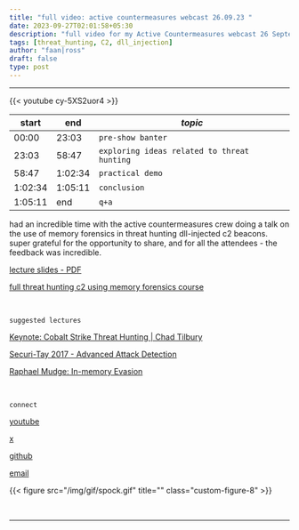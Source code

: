 ```yaml
---
title: "full video: active countermeasures webcast 26.09.23 "
date: 2023-09-27T02:01:58+05:30
description: "full video for my Active Countermeasures webcast 26 September 2023."
tags: [threat_hunting, C2, dll_injection]
author: "faan|ross"
draft: false
type: post
---
```


*** 

{{< youtube cy-5XS2uor4 >}}

| start | end | ***topic*** |
|----------|----------|----------|
| 00:00 | 23:03 | `pre-show banter` | 
| 23:03 | 58:47 | `exploring ideas related to threat hunting` | 
| 58:47 | 1:02:34 | `practical demo` |
| 1:02:34 | 1:05:11 | `conclusion` |
| 1:05:11 | end | `q+a` |


had an incredible time with the active countermeasures crew doing a talk on the use of memory forensics in threat hunting dll-injected c2 beacons. super grateful for the opportunity to share, and for all the attendees - the feedback was incredible.


[lecture slides - PDF](https://github.com/faanross/faanross.github.io/blob/master/content/resources/ACM%20threat%20hunting%20presentation%2026.09.23.pdf)

[full threat hunting c2 using memory forensics course](https://www.faanross.com/posts/course01/)

&nbsp; 

`suggested lectures`

[Keynote: Cobalt Strike Threat Hunting | Chad Tilbury](https://www.youtube.com/watch?v=borfuQGrB8g)

[Securi-Tay 2017 - Advanced Attack Detection](https://www.youtube.com/watch?v=ihElrBBJQo8)

[Raphael Mudge: In-memory Evasion](https://www.youtube.com/watch?v=lz2ARbZ_5tE)

&nbsp; 

`connect`

[youtube](https://www.youtube.com/channel/UCtwchzdOYHiXai5BxXPiHMg)

[x](https://twitter.com/faanross)

[github](https://github.com/faanross)

[email](mailto:moi@faanross.com)

{{< figure src="/img/gif/spock.gif" title="" class="custom-figure-8" >}}

&nbsp; 

***
















